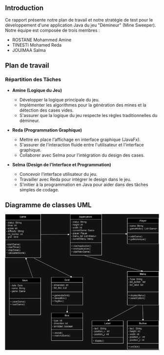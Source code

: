 ## Introduction
Ce rapport présente notre plan de travail et notre stratégie de test pour le développement d'une application Java du jeu "Démineur"  (Mine Sweeper). Notre équipe est composée de trois membres : 
- ROSTANE Mohammed Amine
- TINESTI Mohamed Reda
- JOUIMAA Salma 

## Plan de travail
### Répartition des Tâches
- **Amine (Logique du Jeu)**
    - Développer la logique principale du jeu.
    - Implémenter les algorithmes pour la génération des mines et la détection des cases vides.
    - S'assurer que la logique du jeu respecte les règles traditionnelles du démineur.
    
- **Reda (Programmation Graphique)**
    -   Mettre en place l'affichage en interface graphique (JavaFx).
    -   S'assurer de l'interaction fluide entre l'utilisateur et l'interface graphique.
    -   Collaborer avec Selma pour l'intégration du design des cases.

- **Selma (Design de l'Interface et Programmation)**
    -   Concevoir l'interface utilisateur du jeu.
    -   Travailler avec Reda pour intégrer le design dans le jeu.
    -   S'initier à la programmation en Java pour aider dans des tâches simples de codage.

## Diagramme de classes UML
![UML](uml.png)